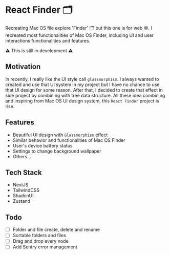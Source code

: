 # React Finder 🗂️

Recreating Mac OS file explore 'Finder' 🗂️ but this one is for web 🕸️. I recreated most functionalities of Mac OS Finder, including UI and user interactions functionalities and features.

⚠️ This is still in development ⚠️

## Motivation

In recently, I really like the UI style call `glassmorphism`. I always wanted to created and use that UI system in my project but I have no chance to use that UI design for some reason. After that, I decided to create that effect in side project by combining with tree data structure. All these idea combining and inspiring from Mac OS UI design system, this `React Finder` project is rise.

## Features

- Beautiful UI design with `Glassmorphism` effect
- Similar behavior and functionalities of Mac OS Finder
- User's device battery status
- Settings to change background wallpaper
- Others...

## Tech Stack

- NextJS
- TailwindCSS
- ShadcnUI
- Zustand

## Todo

- [ ] Folder and file create, delete and rename
- [ ] Sortable folders and files
- [ ] Drag and drop every node
- [ ] Add Sentry error management
